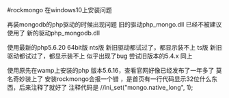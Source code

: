 
#rockmongo 在windows10上安装问题

再装mongodb的php驱动的时候出现问题
旧的驱动php_mongo.dll  已经不被建议使用了
新的驱动php_mongodb.dll 

使用最新的php5.6.20 64bit版
nts版 新旧驱动都试过了，都显示装不上
ts版  新旧驱动都试过了，都显示装不上
似乎出现了bug
尝试旧版本的5.4.x  同上

使用原先在wamp上安装的php 版本5.6.16，查看官网好像已经发布了一年多了
莫名奇妙装上了
安装rockmongo会报一个错 ，是首页有一行代码显示32位什么东西，后来注释了就好了
注释代码是
//ini_set("mongo.native_long", 1);


